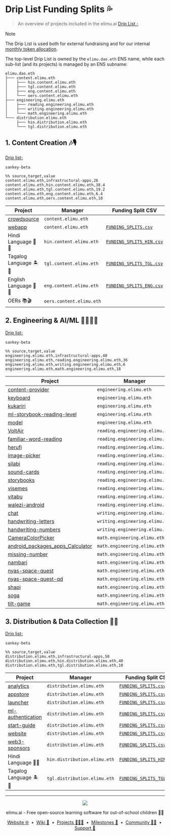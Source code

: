 # Drip List Funding Splits 💦

> An overview of projects included in the elimu.ai [Drip List 💧](https://www.drips.network/app/drip-lists/41305178594442616889778610143373288091511468151140966646158126636698)

> [!NOTE]
> The Drip List is used both for external fundraising and for our internal [monthly token allocation](https://github.com/elimu-ai/web3-wiki/blob/main/TOKENOMICS.md#monthly-token-allocation).

The top-level Drip List is owned by the `elimu.dao.eth` ENS name, while each sub-list (and its projects) is managed by an ENS subname:
```
elimu.dao.eth
├─── content.elimu.eth
│    ├─── hin.content.elimu.eth
│    ├─── tgl.content.elimu.eth
│    ├─── eng.content.elimu.eth
│    └─── oers.content.elimu.eth
├─── engineering.elimu.eth
│    ├─── reading.engineering.elimu.eth
│    ├─── writing.engineering.elimu.eth
│    └─── math.engineering.elimu.eth
└─── distribution.elimu.eth
     ├─── hin.distribution.elimu.eth
     └─── tgl.distribution.elimu.eth
```

<a name="content"></a>

## 1. Content Creation 🎶🎙️

[Drip list💧](https://www.drips.network/app/drip-lists/44233954899343831995062217275215737681377860849646413826815741964161)

```mermaid
sankey-beta

%% source,target,value
content.elimu.eth,infrastructural-apps,26
content.elimu.eth,hin.content.elimu.eth,38.4
content.elimu.eth,tgl.content.elimu.eth,19.2
content.elimu.eth,eng.content.elimu.eth,6.4
content.elimu.eth,oers.content.elimu.eth,10
```

| Project | Manager | Funding Split CSV |
| --- | --- | --- |
| [crowdsource](https://github.com/elimu-ai/crowdsource) | `content.elimu.eth` |  |
| [webapp](https://github.com/elimu-ai/webapp) | `content.elimu.eth` | [`FUNDING_SPLITS.csv`](https://github.com/elimu-ai/webapp/blob/main/FUNDING_SPLITS.csv) |
| Hindi Language 🏏🐯 | `hin.content.elimu.eth` | [`FUNDING_SPLITS_HIN.csv`](./funding-splits/content/FUNDING_SPLITS_HIN.csv) |
| Tagalog Language 🏝️🦎 | `tgl.content.elimu.eth` | [`FUNDING_SPLITS_TGL.csv`](./funding-splits/content/FUNDING_SPLITS_TGL.csv) |
| English Language 🍔🏈 | `eng.content.elimu.eth` | [`FUNDING_SPLITS_ENG.csv`](./funding-splits/content/FUNDING_SPLITS_ENG.csv) |
| OERs 📚🎬 | `oers.content.elimu.eth` |  |

<a name="engineering"></a>

## 2. Engineering & AI/ML 👩🏽‍💻📱

[Drip list💧](https://www.drips.network/app/drip-lists/41305178594442616889778610143373288091511468151140966646158126636699)

```mermaid
sankey-beta

%% source,target,value
engineering.elimu.eth,infrastructural-apps,40
engineering.elimu.eth,reading.engineering.elimu.eth,36
engineering.elimu.eth,writing.engineering.elimu.eth,6
engineering.elimu.eth,math.engineering.elimu.eth,18
```

| Project | Manager | Funding Split CSV |
| --- | --- | --- |
| [content-provider](https://github.com/elimu-ai/content-provider) | `engineering.elimu.eth` |  |
| [keyboard](https://github.com/elimu-ai/keyboard) | `engineering.elimu.eth` |  |
| [kukariri](https://github.com/elimu-ai/kukariri) | `engineering.elimu.eth` |  |
| [ml-storybook-reading-level](https://github.com/elimu-ai/ml-storybook-reading-level) | `engineering.elimu.eth` | [`FUNDING_SPLITS.csv`](https://github.com/elimu-ai/ml-storybook-reading-level/blob/main/FUNDING_SPLITS.csv) |
| [model](https://github.com/elimu-ai/model) | `engineering.elimu.eth` |  |
| [VoltAir](https://github.com/elimu-ai/VoltAir) | `reading.engineering.elimu.eth` | [`FUNDING_SPLITS.csv`](https://github.com/elimu-ai/VoltAir/blob/master/FUNDING_SPLITS.csv) |
| [familiar-word-reading](https://github.com/elimu-ai/familiar-word-reading) | `reading.engineering.elimu.eth` |  |
| [herufi](https://github.com/elimu-ai/herufi) | `reading.engineering.elimu.eth` |  |
| [image-picker](https://github.com/elimu-ai/image-picker) | `reading.engineering.elimu.eth` |  |
| [silabi](https://github.com/elimu-ai/silabi) | `reading.engineering.elimu.eth` |  |
| [sound-cards](https://github.com/elimu-ai/sound-cards) | `reading.engineering.elimu.eth` |  |
| [storybooks](https://github.com/elimu-ai/storybooks) | `reading.engineering.elimu.eth` |  |
| [visemes](https://github.com/elimu-ai/visemes) | `reading.engineering.elimu.eth` |  |
| [vitabu](https://github.com/elimu-ai/vitabu) | `reading.engineering.elimu.eth` | [`FUNDING_SPLITS.csv`](https://github.com/elimu-ai/vitabu/blob/main/FUNDING_SPLITS.csv) |
| [walezi-android](https://github.com/elimu-ai/walezi-android) | `reading.engineering.elimu.eth` |  |
| [chat](https://github.com/elimu-ai/chat) | `writing.engineering.elimu.eth` |  |
| [handwriting-letters](https://github.com/elimu-ai/handwriting-letters) | `writing.engineering.elimu.eth` |  |
| [handwriting-numbers](https://github.com/elimu-ai/handwriting-numbers) | `writing.engineering.elimu.eth` |  |
| [CameraColorPicker](https://github.com/elimu-ai/CameraColorPicker) | `math.engineering.elimu.eth` |  |
| [android_packages_apps_Calculator](https://github.com/elimu-ai/android_packages_apps_Calculator) | `math.engineering.elimu.eth` |  |
| [missing-number](https://github.com/elimu-ai/missing-number) | `math.engineering.elimu.eth` |  |
| [nambari](https://github.com/elimu-ai/nambari) | `math.engineering.elimu.eth` |  |
| [nyas-space-quest](https://github.com/elimu-ai/nyas-space-quest) | `math.engineering.elimu.eth` | [`FUNDING_SPLITS.csv`](https://github.com/elimu-ai/nyas-space-quest/blob/main/FUNDING_SPLITS.csv) |
| [nyas-space-quest-qd](https://github.com/elimu-ai/nyas-space-quest-qd) | `math.engineering.elimu.eth` | [`FUNDING_SPLITS.csv`](https://github.com/elimu-ai/nyas-space-quest-qd/blob/main/FUNDING_SPLITS.csv) |
| [shapi](https://github.com/elimu-ai/shapi) | `math.engineering.elimu.eth` |  |
| [soga](https://github.com/elimu-ai/soga) | `math.engineering.elimu.eth` | [`FUNDING_SPLITS.csv`](https://github.com/elimu-ai/soga/blob/main/FUNDING_SPLITS.csv) |
| [tilt-game](https://github.com/elimu-ai/tilt-game) | `math.engineering.elimu.eth` |  |

<a name="distribution"></a>

## 3. Distribution & Data Collection 🛵💨

[Drip list💧](https://www.drips.network/app/drip-lists/31191755684409194768993126690116100972451994534322097113232155071146)

```mermaid
sankey-beta

%% source,target,value
distribution.elimu.eth,infrastructural-apps,50
distribution.elimu.eth,hin.distribution.elimu.eth,40
distribution.elimu.eth,tgl.distribution.elimu.eth,10
```

| Project | Manager | Funding Split CSV |
| --- | --- | --- |
| [analytics](https://github.com/elimu-ai/analytics) | `distribution.elimu.eth` | [`FUNDING_SPLITS.csv`](https://github.com/elimu-ai/analytics/blob/main/FUNDING_SPLITS.csv) |
| [appstore](https://github.com/elimu-ai/appstore) | `distribution.elimu.eth` | [`FUNDING_SPLITS.csv`](https://github.com/elimu-ai/appstore/blob/main/FUNDING_SPLITS.csv) |
| [launcher](https://github.com/elimu-ai/launcher) | `distribution.elimu.eth` | [`FUNDING_SPLITS.csv`](https://github.com/elimu-ai/launcher/blob/main/FUNDING_SPLITS.csv) |
| [ml-authentication](https://github.com/elimu-ai/ml-authentication) | `distribution.elimu.eth` | [`FUNDING_SPLITS.csv`](https://github.com/elimu-ai/ml-authentication/blob/main/FUNDING_SPLITS.csv) |
| [start-guide](https://github.com/elimu-ai/start-guide) | `distribution.elimu.eth` | [`FUNDING_SPLITS.csv`](https://github.com/elimu-ai/start-guide/blob/main/FUNDING_SPLITS.csv) |
| [website](https://github.com/elimu-ai/website) | `distribution.elimu.eth` | [`FUNDING_SPLITS.csv`](https://github.com/elimu-ai/website/blob/main/FUNDING_SPLITS.csv) |
| [web3-sponsors](https://github.com/elimu-ai/web3-sponsors) | `distribution.elimu.eth` | [`FUNDING_SPLITS.csv`](https://github.com/elimu-ai/web3-sponsors/blob/main/FUNDING_SPLITS.csv) |
| Hindi Language 🏏🐯 | `hin.distribution.elimu.eth` | [`FUNDING_SPLITS_HIN.csv`](./funding-splits/distribution/FUNDING_SPLITS_HIN.csv) |
| Tagalog Language 🏝️🦎 | `tgl.distribution.elimu.eth` | [`FUNDING_SPLITS_TGL.csv`](./funding-splits/distribution/FUNDING_SPLITS_TGL.csv) |

---

<p align="center">
  <img src="https://github.com/elimu-ai/webapp/blob/main/src/main/webapp/static/img/logo-text-256x78.png" />
</p>
<p align="center">
  elimu.ai - Free open-source learning software for out-of-school children 🚀✨
</p>
<p align="center">
  <a href="https://elimu.ai">Website 🌐</a>
  &nbsp;•&nbsp;
  <a href="https://github.com/elimu-ai/wiki#readme">Wiki 📃</a>
  &nbsp;•&nbsp;
  <a href="https://github.com/orgs/elimu-ai/projects?query=is%3Aopen">Projects 👩🏽‍💻</a>
  &nbsp;•&nbsp;
  <a href="https://github.com/elimu-ai/wiki/milestones">Milestones 🎯</a>
  &nbsp;•&nbsp;
  <a href="https://github.com/elimu-ai/wiki#open-source-community">Community 👋🏽</a>
  &nbsp;•&nbsp;
  <a href="https://www.drips.network/app/drip-lists/41305178594442616889778610143373288091511468151140966646158126636698">Support 💜</a>
</p>
